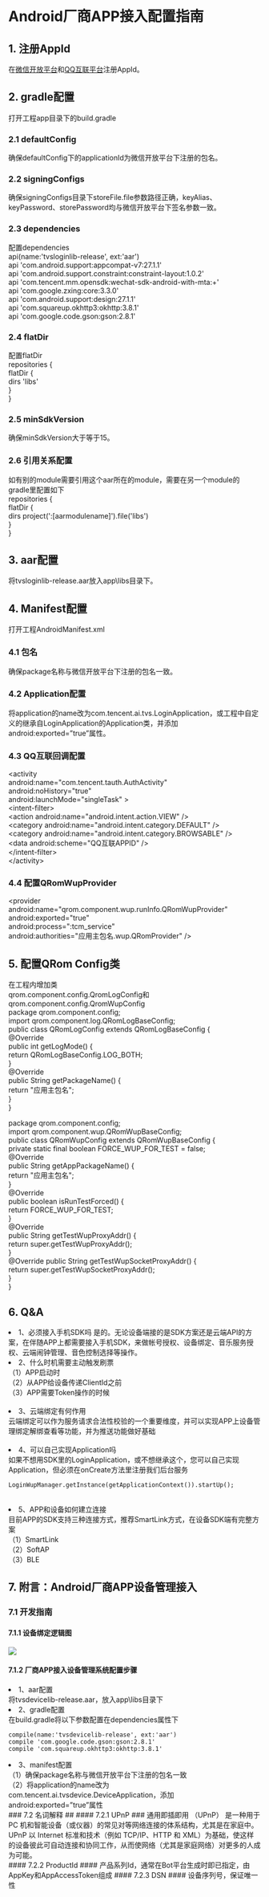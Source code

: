 # Android厂商APP接入配置指南 #
## 1. 注册AppId ##
在[微信开放平台](https://open.weixin.qq.com/)和[QQ互联平台](https://connect.qq.com/index.html)注册AppId。
## 2. gradle配置 ##
打开工程app目录下的build.gradle</br>
### 2.1 defaultConfig ###
确保defaultConfig下的applicationId为微信开放平台下注册的包名。</br>
### 2.2 signingConfigs ###
确保signingConfigs目录下storeFile.file参数路径正确，keyAlias、keyPassword、storePassword均与微信开放平台下签名参数一致。</br>
### 2.3 dependencies ###
配置dependencies</br>
api(name:'tvsloginlib-release', ext:'aar')</br>
api 'com.android.support:appcompat-v7:27.1.1'</br>
api 'com.android.support.constraint:constraint-layout:1.0.2'</br>
api 'com.tencent.mm.opensdk:wechat-sdk-android-with-mta:+'</br>
api 'com.google.zxing:core:3.3.0'</br>
api 'com.android.support:design:27.1.1'</br>
api 'com.squareup.okhttp3:okhttp:3.8.1'</br>
api 'com.google.code.gson:gson:2.8.1'</br>
### 2.4 flatDir ###
配置flatDir</br>
repositories {</br>
    flatDir {</br>
        dirs 'libs'</br>
    }</br>
}</br>
### 2.5 minSdkVersion ###
确保minSdkVersion大于等于15。</br>
### 2.6 引用关系配置 ###
如有别的module需要引用这个aar所在的module，需要在另一个module的gradle里配置如下</br>
repositories {</br>
    flatDir {</br>
        dirs project(':[aarmodulename]').file('libs')</br>
    }</br>
}</br>
## 3. aar配置 ##
将tvsloginlib-release.aar放入app\libs目录下。
## 4. Manifest配置 ##
打开工程AndroidManifest.xml</br>
### 4.1 包名 ###
确保package名称与微信开放平台下注册的包名一致。</br>
### 4.2 Application配置 ###
将application的name改为com.tencent.ai.tvs.LoginApplication，或工程中自定义的继承自LoginApplication的Application类，并添加android:exported=”true”属性。</br>
### 4.3 QQ互联回调配置 ###
&lt;activity</br>
	android:name="com.tencent.tauth.AuthActivity"</br>
	android:noHistory="true"</br>
	android:launchMode="singleTask" &gt;</br>
	&lt;intent-filter></br>
		&lt;action android:name="android.intent.action.VIEW" /&gt;</br>
		&lt;category android:name="android.intent.category.DEFAULT" /&gt;</br>
		&lt;category android:name="android.intent.category.BROWSABLE" /&gt;</br>
		&lt;data android:scheme="QQ互联APPID" /&gt;</br>
	&lt;/intent-filter&gt;</br>
&lt;/activity&gt;</br>
### 4.4 配置QRomWupProvider ###
&lt;provider</br>
	android:name="qrom.component.wup.runInfo.QRomWupProvider"</br>
	android:exported="true"</br>
	android:process=":tcm_service"</br>
	android:authorities="应用主包名.wup.QRomProvider" /&gt;</br>
## 5. 配置QRom Config类 ##
在工程内增加类</br>
qrom.component.config.QromLogConfig和qrom.component.config.QromWupConfig</br>
package qrom.component.config;</br>
import qrom.component.log.QRomLogBaseConfig;</br>
public class QRomLogConfig extends QRomLogBaseConfig {</br>
	@Override</br>
	public int getLogMode() {</br>
		return QRomLogBaseConfig.LOG_BOTH;</br>
	}</br>
	@Override</br>
	public String getPackageName() {</br>
		return "应用主包名";</br>
	}</br>
}</br>

package qrom.component.config;</br>
import qrom.component.wup.QRomWupBaseConfig;</br>
public class QRomWupConfig extends QRomWupBaseConfig {</br>
	private static final boolean FORCE_WUP_FOR_TEST = false;</br>
	@Override</br>
	public String getAppPackageName() {</br>
		return "应用主包名";</br>
	}</br>
	@Override</br>
	public boolean isRunTestForced() {</br>
		return FORCE_WUP_FOR_TEST;</br>
	}</br>
	@Override</br>
	public String getTestWupProxyAddr() {</br>
		return super.getTestWupProxyAddr();</br>
	}</br>
	@Override
	public String getTestWupSocketProxyAddr() {</br>
		return super.getTestWupSocketProxyAddr();</br>
	}</br>
}</br>

## 6. Q&A ##
<li>1、必须接入手机SDK吗
是的。无论设备端接的是SDK方案还是云端API的方案，在伴随APP上都需要接入手机SDK，来做帐号授权、设备绑定、音乐服务授权、云端闹钟管理、音色控制选择等操作。
<li>2、什么时机需要主动触发刷票</li>
（1）APP启动时</br>
（2）从APP给设备传递ClientId之前</br>
（3）APP需要Token操作的时候</br></br>
<li>3、云端绑定有何作用</li>
云端绑定可以作为服务请求合法性校验的一个重要维度，并可以实现APP上设备管理绑定解绑查看等功能，并为推送功能做好基础</br></br>
<li>4、可以自己实现Application吗</li>
如果不想用SDK里的LoginApplication，或不想继承这个，您可以自己实现Application，但必须在onCreate方法里注册我们后台服务
<pre><code>LoginWupManager.getInstance(getApplicationContext()).startUp();</code></pre></br>
<li>5、APP和设备如何建立连接</li>
目前APP的SDK支持三种连接方式，推荐SmartLink方式，在设备SDK端有完整方案</br>
（1）SmartLink</br>
（2）SoftAP</br>
（3）BLE


## 7. 附言：Android厂商APP设备管理接入 ##
### 7.1 开发指南 ###
#### 7.1.1 设备绑定逻辑图 ####
![](image/devicebind.png)
#### 7.1.2 厂商APP接入设备管理系统配置步骤 ####
<li>1、aar配置 </li>
将tvsdevicelib-release.aar，放入app\libs目录下
<li>2、gradle配置</li>
在build.gradle将以下参数配置在dependencies属性下
<pre><code>compile(name:'tvsdevicelib-release', ext:'aar')
compile 'com.google.code.gson:gson:2.8.1'
compile 'com.squareup.okhttp3:okhttp:3.8.1'</code></pre>
<li>3、manifest配置</li>
（1）确保package名称与微信开放平台下注册的包名一致</br>
（2）将application的name改为com.tencent.ai.tvsdevice.DeviceApplication，添加android:exported=”true”属性</br>
### 7.2 名词解释 ##
#### 7.2.1 UPnP ###
通用即插即用 （UPnP） 是一种用于 PC 机和智能设备（或仪器）的常见对等网络连接的体系结构，尤其是在家庭中。UPnP 以 Internet 标准和技术（例如 TCP/IP、HTTP 和 XML）为基础，使这样的设备彼此可自动连接和协同工作，从而使网络（尤其是家庭网络）对更多的人成为可能。</br>
#### 7.2.2 ProductId ####
产品系列Id，通常在Bot平台生成时即已指定，由AppKey和AppAccessToken组成
#### 7.2.3 DSN ####
设备序列号，保证唯一性